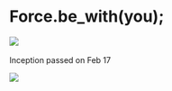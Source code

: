 # Force.be_with(you);

![](https://i.imgur.com/IYQ9WYt.jpg)
&nbsp;

Inception passed on Feb 17

![](https://i.imgur.com/w2XPjaZ.png)



